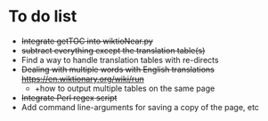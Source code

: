 # To do list

* ~~Integrate getTOC into wiktioNear.py~~
* ~~subtract everything except the translation table(s)~~
* Find a way to handle translation tables with re-directs
* ~~Dealing with multiple words with English translations https://en.wiktionary.org/wiki/run~~
    *  \+how to output multiple tables on the same page
* ~~Integrate Perl regex script~~
* Add command line-arguments for saving a copy of the page, etc